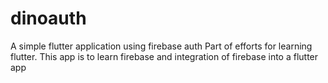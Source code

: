 # dinoauth
A simple flutter application using firebase auth
Part of efforts for learning flutter. This app is to learn firebase and integration of firebase into a flutter app
